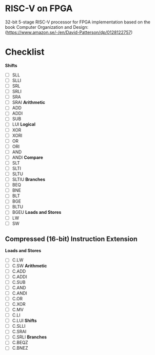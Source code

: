 # RISC-V on FPGA

32-bit 5-stage RISC-V processor for FPGA implementation based on the book Computer Organization and Design: (https://www.amazon.se/-/en/David-Patterson/dp/0128122757)

# Checklist
**Shifts**
- [ ] SLL
- [ ] SLLI
- [ ] SRL
- [ ] SRLI
- [ ] SRA
- [ ] SRAI
**Arithmetic**
- [ ] ADD
- [ ] ADDI
- [ ] SUB
- [ ] LUI
**Logical**
- [ ] XOR
- [ ] XORI
- [ ] OR
- [ ] ORI
- [ ] AND
- [ ] ANDI
**Compare**
- [ ] SLT
- [ ] SLTI
- [ ] SLTU
- [ ] SLTIU
**Branches**
- [ ] BEQ
- [ ] BNE
- [ ] BLT
- [ ] BGE
- [ ] BLTU
- [ ] BGEU
**Loads and Stores**
- [ ] LW
- [ ] SW
## Compressed (16-bit) Instruction Extension
**Loads and Stores**
- [ ] C.LW
- [ ] C.SW
**Arithmetic**
- [ ] C.ADD
- [ ] C.ADDI
- [ ] C.SUB
- [ ] C.AND
- [ ] C.ANDI
- [ ] C.OR
- [ ] C.XOR
- [ ] C.MV
- [ ] C.LI
- [ ] C.LUI
**Shifts**
- [ ] C.SLLI
- [ ] C.SRAI
- [ ] C.SRLI
**Branches**
- [ ] C.BEQZ
- [ ] C.BNEZ